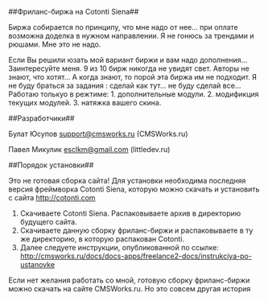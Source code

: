 ##Фриланс-биржа на Cotonti Siena##

Биржа собирается по принципу, что мне надо от нее... при оплате возможна доделка в нужном направлении. Я не гонюсь за трендами и рюшами. Мне это не надо.

Если Вы решили юзать мой вариант биржи и вам надо дополнения... Заинтересуйте меня. 9 из 10 бирж никогда не увидят свет. Авторы не знают, что хотят... А когда знают, то порой эта биржа им не подходит.
Я не буду браться за задания : сделай как тут... не буду сделай все... Работаю толькуо в режтиме: 1. дополнительные модули. 2. модификция текущих модулей. 3. натяжка вашего скина.

##Разработчики##

  Булат Юсупов support@cmsworks.ru (CMSWorks.ru)
  
  Павел Микулик esclkm@gmail.com (littledev.ru)


##Порядок установки##

Это не готовая сборка сайта! Для установки необходима последняя версия фреймворка Cotonti Siena, которую можно скачать и установить с сайта http://cotonti.com

1. Скачиваете Cotonti Siena. Распаковываете архив в директорию будущего сайта.
2. Скачиваете данную сборку фриланс-биржи и распаковываете в ту же директорию, в которую распакован Cotonti.
3. Далее следуете инструкции, опубликованной по ссылке: http://cmsworks.ru/docs/docs-apps/freelance2-docs/instrukciya-po-ustanovke

Если нет желания работать со мной, готовую сборку фриланс-биржи можно скачать на сайте CMSWorks.ru. Но это совсем другая история
